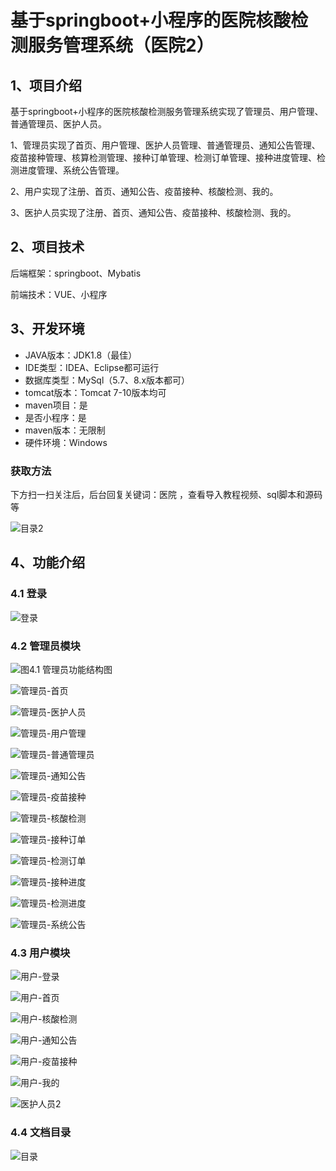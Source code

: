 # 基于springboot+小程序的医院核酸检测服务管理系统（医院2）



## 1、项目介绍

基于springboot+小程序的医院核酸检测服务管理系统实现了管理员、用户管理、普通管理员、医护人员。

1、管理员实现了首页、用户管理、医护人员管理、普通管理员、通知公告管理、疫苗接种管理、核算检测管理、接种订单管理、检测订单管理、接种进度管理、检测进度管理、系统公告管理。

2、用户实现了注册、首页、通知公告、疫苗接种、核酸检测、我的。

3、医护人员实现了注册、首页、通知公告、疫苗接种、核酸检测、我的。

## 2、项目技术

后端框架：springboot、Mybatis

前端技术：VUE、小程序

## 3、开发环境

- JAVA版本：JDK1.8（最佳）
- IDE类型：IDEA、Eclipse都可运行
- 数据库类型：MySql（5.7、8.x版本都可） 
- tomcat版本：Tomcat 7-10版本均可
- maven项目：是
- 是否小程序：是
- maven版本：无限制
- 硬件环境：Windows
###  获取方法

下方扫一扫关注后，后台回复关键词：医院  ，查看导入教程视频、sql脚本和源码等

![目录2](https://www.codemarket.fun/202407032155305.png)

## 4、功能介绍

### 4.1 登录

![登录](https://www.codemarket.fun/202409231914845.png)

### 4.2 管理员模块

![图4.1 管理员功能结构图](https://www.codemarket.fun/202409231914425.png)

![管理员-首页](https://www.codemarket.fun/202409231914296.png)

![管理员-医护人员](https://www.codemarket.fun/202409231914808.png)

![管理员-用户管理](https://www.codemarket.fun/202409231914413.png)

![管理员-普通管理员](https://www.codemarket.fun/202409231914240.png)

![管理员-通知公告](https://www.codemarket.fun/202409231914514.png)

![管理员-疫苗接种](https://www.codemarket.fun/202409231914397.png)

![管理员-核酸检测](https://www.codemarket.fun/202409231914432.png)

![管理员-接种订单](https://www.codemarket.fun/202409231914102.png)

![管理员-检测订单](https://www.codemarket.fun/202409231914429.png)

![管理员-接种进度](https://www.codemarket.fun/202409231914167.png)

![管理员-检测进度](https://www.codemarket.fun/202409231914443.png)

![管理员-系统公告](https://www.codemarket.fun/202409231914696.png)

### 4.3 用户模块

![用户-登录](https://www.codemarket.fun/202409231914255.png)

![用户-首页](https://www.codemarket.fun/202409231914287.png)

![用户-核酸检测](https://www.codemarket.fun/202409231914277.png)

![用户-通知公告](https://www.codemarket.fun/202409231914281.png)

![用户-疫苗接种](https://www.codemarket.fun/202409231914311.png)

![用户-我的](https://www.codemarket.fun/202409231914303.png)

![医护人员2](https://www.codemarket.fun/202409231914713.png)

### 4.4 文档目录

![目录](https://www.codemarket.fun/202409231914418.png)
